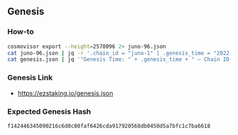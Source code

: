 ## Genesis

### How-to

```bash
cosmovisor export --height=2578096 2> juno-96.json
cat juno-96.json | jq -r '.chain_id = "juno-1" | .genesis_time = "2022-04-07T21:00:00Z"' > genesis.json
cat genesis.json | jq '"Genesis Time: " + .genesis_time + " — Chain ID: " + .chain_id'; jq -S -c -M '' genesis.json | shasum -a 256
```

### Genesis Link

- https://ezstaking.io/genesis.json

### Expected Genesis Hash

`f142446345090216c6d0c80faf6426cda917920568db0450d5a7bfc1c7ba6618`
